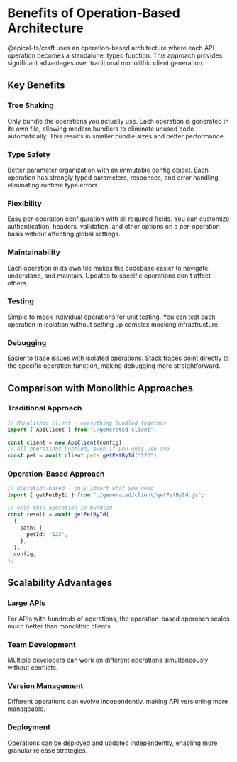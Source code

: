 # Benefits of Operation-Based Architecture

@apical-ts/craft uses an operation-based architecture where each API operation
becomes a standalone, typed function. This approach provides significant
advantages over traditional monolithic client generation.

## Key Benefits

### Tree Shaking

Only bundle the operations you actually use. Each operation is generated in its
own file, allowing modern bundlers to eliminate unused code automatically. This
results in smaller bundle sizes and better performance.

### Type Safety

Better parameter organization with an immutable config object. Each operation
has strongly typed parameters, responses, and error handling, eliminating
runtime type errors.

### Flexibility

Easy per-operation configuration with all required fields. You can customize
authentication, headers, validation, and other options on a per-operation basis
without affecting global settings.

### Maintainability

Each operation in its own file makes the codebase easier to navigate,
understand, and maintain. Updates to specific operations don't affect others.

### Testing

Simple to mock individual operations for unit testing. You can test each
operation in isolation without setting up complex mocking infrastructure.

### Debugging

Easier to trace issues with isolated operations. Stack traces point directly to
the specific operation function, making debugging more straightforward.

## Comparison with Monolithic Approaches

### Traditional Approach

```typescript
// Monolithic client - everything bundled together
import { ApiClient } from "./generated-client";

const client = new ApiClient(config);
// All operations bundled, even if you only use one
const pet = await client.pets.getPetById("123");
```

### Operation-Based Approach

```typescript
// Operation-based - only import what you need
import { getPetById } from "./generated/client/getPetById.js";

// Only this operation is bundled
const result = await getPetById(
  {
    path: {
      petId: "123",
    },
  },
  config,
);
```

## Scalability Advantages

### Large APIs

For APIs with hundreds of operations, the operation-based approach scales much
better than monolithic clients.

### Team Development

Multiple developers can work on different operations simultaneously without
conflicts.

### Version Management

Different operations can evolve independently, making API versioning more
manageable.

### Deployment

Operations can be deployed and updated independently, enabling more granular
release strategies.
